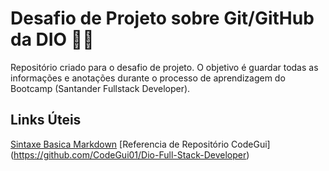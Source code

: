 # Desafio de Projeto sobre Git/GitHub da DIO <g-emoji class="g-emoji" alias="man_technologist" fallback-src="https://github.githubassets.com/images/icons/emoji/unicode/1f468-1f4bb.png">👨‍💻</g-emoji>
Repositório criado para o desafio de projeto.
O objetivo é guardar todas as informações e anotações durante o processo de aprendizagem
do Bootcamp (Santander Fullstack Developer).


## Links Úteis
[Sintaxe Basica Markdown](https://www.markdownguide.org/basic-syntax/)
[Referencia de Repositório CodeGui] (https://github.com/CodeGui01/Dio-Full-Stack-Developer)
